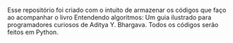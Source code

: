 Esse repositório foi criado com o intuito de armazenar os códigos que faço ao acompanhar o livro Entendendo algoritmos: Um guia ilustrado para programadores curiosos de Aditya Y. Bhargava. Todos os códigos serão feitos em Python.
